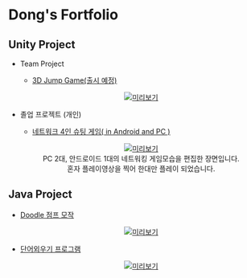 # Dong's Fortfolio

## Unity Project
  - Team Project  
      - [3D Jump Game(출시 예정)](https://github.com/shehdrbs123/Dongs-Portfolio/tree/main/UnityProject/Slippery%20Man)
  
    <center>

    [![미리보기](UnityProject/Jump.gif)](https://github.com/shehdrbs123/Dongs-Portfolio/tree/main/UnityProject/Slippery%20Man)

    </center>
  
  - 졸업 프로젝트 (개인)
    - [네트워크 4인 슈팅 게임( in Android and PC )](https://github.com/shehdrbs123/Dongs-Portfolio/tree/main/UnityProject/NetworkShooting)
    <center>

    [![미리보기](UnityProject/NetworkShooting.gif)](https://github.com/shehdrbs123/Dongs-Portfolio/tree/main/UnityProject/NetworkShooting)
    <br>
    PC 2대, 안드로이드 1대의 네트워킹 게임모습을 편집한 장면입니다.
    <br>
    혼자 플레이영상을 찍어 한대만 플레이 되었습니다.
    </center>


## Java Project
 - [Doodle 점프 모작](https://github.com/shehdrbs123/Dongs-Portfolio/tree/main/JavaProject/Jumping%20Higher)
  
    <center>

    [![미리보기](JavaProject/Jumping.gif)](https://github.com/shehdrbs123/Dongs-Portfolio/tree/main/JavaProject/Jumping%20Higher)

    </center>

 - [단어외우기 프로그램](https://github.com/shehdrbs123/Dongs-Portfolio/tree/main/JavaProject/EnglishStudy)

    <center>

    [![미리보기](JavaProject/wordStudy.gif)](https://github.com/shehdrbs123/Dongs-Portfolio/tree/main/JavaProject/EnglishStudy)

    </center>
